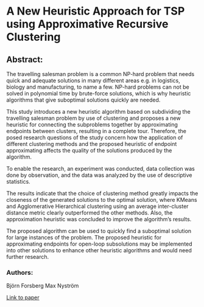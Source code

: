 # A New Heuristic Approach for TSP using Approximative Recursive Clustering

## Abstract: 
The travelling salesman problem is a common NP-hard problem that needs quick and adequate solutions in many different areas 
e.g. in logistics, biology and manufacturing, to name a few. NP-hard problems can not be solved in polynomial time 
by brute-force solutions, which is why heuristic algorithms that give suboptimal solutions quickly are needed. 

This study introduces a new heuristic algorithm based on subdividing the travelling salesman problem by use of clustering and 
proposes a new heuristic for connecting the subproblems together by approximating endpoints between clusters, resulting in a complete tour. 
Therefore, the posed research questions of the study concern how the application of different clustering methods and 
the proposed heuristic of endpoint approximating affects the quality of the solutions produced by the algorithm. 

To enable the research, an experiment was conducted, data collection was done by observation, and the data was analyzed 
by the use of descriptive statistics. 

The results indicate that the choice of clustering method greatly impacts the closeness of the generated solutions to the optimal solution, 
where KMeans and Agglomerative Hierarchical clustering using an average inter-cluster distance metric clearly outperformed the other methods. 
Also, the approximation heuristic was concluded to improve the algorithm’s results. 

The proposed algorithm can be used to quickly find a suboptimal solution for large instances of the problem. 
The proposed heuristic for approximating endpoints for open-loop subsolutions may be implemented 
into other solutions to enhance other heuristic algorithms and would need further research.

### Authors: 
Björn Forsberg 
Max Nyström 

[Link to paper](docs/A%20New%20Heuristic%20Approach%20for%20TSP%20using%20Approximative%20Recursive%20Clustering.pdf)

